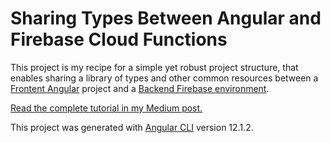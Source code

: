 # Sharing Types Between Angular and Firebase Cloud Functions

This project is my recipe for a simple yet robust project structure, that enables sharing a library of types and other common resources between a [Frontent Angular](https://angular.io) project and a [Backend Firebase environment](https://firebase.google.com).

[Read the complete tutorial in my Medium post.](https://medium.com/@Idan_Co/sharing-types-between-angular-and-firebase-cloud-functions-ff72a6234792)

This project was generated with [Angular CLI](https://github.com/angular/angular-cli) version 12.1.2.
